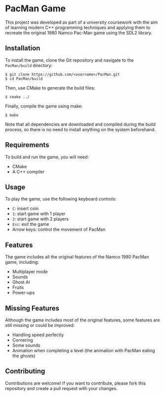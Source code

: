 # PacMan Game

This project was developed as part of a university coursework with
the aim of learning modern C++ programming techniques and applying them to recreate the original 1980 Namco Pac-Man game using the SDL2 library.

## Installation

To install the game, clone the Git repository and navigate to the `PacMan/build` directory:

```
$ git clone https://github.com/<username>/PacMan.git
$ cd PacMan/build
```

Then, use CMake to generate the build files:

```
$ cmake ../
```

Finally, compile the game using make:

```
$ make
```

Note that all dependencies are downloaded and compiled during the build process, so there is no need to install anything on the system beforehand.

## Requirements

To build and run the game, you will need:

- CMake
- A C++ compiler

## Usage

To play the game, use the following keyboard controls:

- `C`: insert coin
- `1`: start game with 1 player
- `2`: start game with 2 players
- `Esc`: exit the game
- Arrow keys: control the movement of PacMan

## Features

The game includes all the original features of the Namco 1980 PacMan game, including:

- Multiplayer mode
- Sounds
- Ghost AI
- Fruits
- Power-ups

## Missing Features

Although the game includes most of the original features, some features are still missing or could be improved:

- Handling speed perfectly
- Cornering
- Some sounds
- Animation when completing a level (the animation with PacMan eating the ghosts)

## Contributing

Contributions are welcome! If you want to contribute, please fork this repository and create a pull request with your changes.